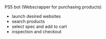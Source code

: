 PS5 bot (Webscrapper for purchasing products)

- launch desired websites
- search products
- select spec and add to cart
- inspection and checkout
